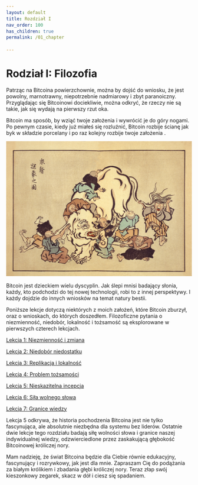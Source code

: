 ```yaml
---
layout: default
title: Rozdział I
nav_order: 100
has_children: true
permalink: /01_chapter

---
```


# Rodział I: Filozofia

Patrząc na Bitcoina powierzchownie, można by dojść do wniosku, że jest powolny, marnotrawny, niepotrzebnie nadmiarowy i zbyt paranoiczny. Przyglądając się Bitcoinowi dociekliwie, można odkryć, że rzeczy nie są takie, jak się wydają na pierwszy rzut oka.

Bitcoin ma sposób, by wziąć twoje założenia i wywrócić je do góry nogami.
Po pewnym czasie, kiedy już miałeś się rozluźnić, Bitcoin rozbije ścianę jak byk w składzie porcelany i po raz kolejny rozbije twoje założenia .

![Blind monks examining the Bitcoin bull](images/blind-monks.jpg)

Bitcoin jest dzieckiem wielu dyscyplin. Jak ślepi mnisi badający słonia,
każdy, kto podchodzi do tej nowej technologii, robi to z innej perspektywy.
I każdy dojdzie do innych wniosków na temat natury bestii.

Poniższe lekcje dotyczą niektórych z moich założeń, które Bitcoin zburzył, oraz o wnioskach, do których doszedłem. Filozoficzne pytania o niezmienność, niedobór, lokalność i tożsamość są eksplorowane w pierwszych czterech lekcjach.

[Lekcja 1: Niezmienność i zmiana](/21-lessons-pl/01)

[Lekcja 2: Niedobór niedostatku](/21-lessons-pl/02)

[Lekcja 3: Replikacja i lokalność](/21-lessons-pl/03)

[Lekcja 4: Problem tożsamości](/21-lessons-pl/04)

[Lekcja 5: Nieskazitelna incepcja](/21-lessons-pl/05)

[Lekcja 6: Siła wolnego słowa](/21-lessons-pl/06)

[Lekcja 7: Granice wiedzy](/21-lessons-pl/07)

Lekcja 5 odkrywa, że historia pochodzenia Bitcoina jest nie tylko fascynująca, ale
absolutnie niezbędna dla systemu bez liderów. Ostatnie dwie lekcje tego rozdziału  badają siłę wolności słowa i granice naszej indywidualnej wiedzy, odzwierciedlone przez zaskakującą głębokość Bitcoinowej króliczej nory.

Mam nadzieję, że świat Bitcoina będzie dla Ciebie równie edukacyjny, fascynujący i
rozrywkowy, jak jest dla mnie. Zapraszam Cię do podążania za białym królikiem i
zbadania głębi króliczej nory. Teraz złap swój kieszonkowy zegarek, skacz w dół i ciesz się spadaniem.
